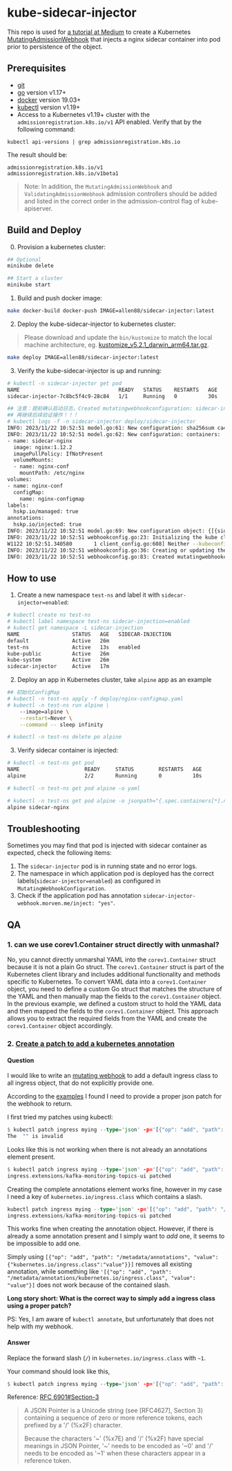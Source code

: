 # kube-sidecar-injector

This repo is used for [a tutorial at Medium](https://medium.com/ibm-cloud/diving-into-kubernetes-mutatingadmissionwebhook-6ef3c5695f74) to create a Kubernetes [MutatingAdmissionWebhook](https://kubernetes.io/docs/admin/admission-controllers/#mutatingadmissionwebhook-beta-in-19) that injects a nginx sidecar container into pod prior to persistence of the object.

## Prerequisites

- [git](https://git-scm.com/downloads)
- [go](https://golang.org/dl/) version v1.17+
- [docker](https://docs.docker.com/install/) version 19.03+
- [kubectl](https://kubernetes.io/docs/tasks/tools/install-kubectl/) version v1.19+
- Access to a Kubernetes v1.19+ cluster with the `admissionregistration.k8s.io/v1` API enabled. Verify that by the following command:

```
kubectl api-versions | grep admissionregistration.k8s.io
```
The result should be:
```
admissionregistration.k8s.io/v1
admissionregistration.k8s.io/v1beta1
```

> Note: In addition, the `MutatingAdmissionWebhook` and `ValidatingAdmissionWebhook` admission controllers should be added and listed in the correct order in the admission-control flag of kube-apiserver.

## Build and Deploy

0. Provision a kubernetes cluster:

```bash
## Optional
minikube delete

## Start a cluster
minikube start
```

1. Build and push docker image:

```bash
make docker-build docker-push IMAGE=allen88/sidecar-injector:latest
```

2. Deploy the kube-sidecar-injector to kubernetes cluster:

> Please download and update the `bin/kustomize` to match the local machine architecture, eg. [kustomize_v5.2.1_darwin_arm64.tar.gz](https://github.com/kubernetes-sigs/kustomize/releases).

```bash
make deploy IMAGE=allen88/sidecar-injector:latest
```

3. Verify the kube-sidecar-injector is up and running:

```bash
# kubectl -n sidecar-injector get pod
NAME                                READY   STATUS    RESTARTS   AGE
sidecar-injector-7c8bc5f4c9-28c84   1/1     Running   0          30s

## 注意：提前确认启动日志，Created mutatingwebhookconfiguration: sidecar-injector-webhook
## 再继续后续验证操作！！！
# kubectl logs -f -n sidecar-injector deploy/sidecar-injector
INFO: 2023/11/22 10:52:51 model.go:61: New configuration: sha256sum ca4af226fae106a89db656d6598ed51262ecfbe6325645d09649a2c2b68e0b5c
INFO: 2023/11/22 10:52:51 model.go:62: New configuration: containers:
- name: sidecar-nginx
  image: nginx:1.12.2
  imagePullPolicy: IfNotPresent
  volumeMounts:
  - name: nginx-conf
    mountPath: /etc/nginx
volumes:
- name: nginx-conf
  configMap:
    name: nginx-configmap
labels:
  hskp.io/managed: true
annotations:
  hskp.io/injected: true
INFO: 2023/11/22 10:52:51 model.go:69: New configuration object: {[{sidecar-nginx nginx:1.12.2 IfNotPresent [{nginx-conf /etc/nginx}]}] [{nginx-conf {nginx-configmap}}] map[hskp.io/managed:true] map[hskp.io/injected:true]}
INFO: 2023/11/22 10:52:51 webhookconfig.go:23: Initializing the kube client...
W1122 10:52:51.340580       1 client_config.go:608] Neither --kubeconfig nor --master was specified.  Using the inClusterConfig.  This might not work.
INFO: 2023/11/22 10:52:51 webhookconfig.go:36: Creating or updating the mutatingwebhookconfiguration: sidecar-injector-webhook
INFO: 2023/11/22 10:52:51 webhookconfig.go:83: Created mutatingwebhookconfiguration: sidecar-injector-webhook
```

## How to use

1. Create a new namespace `test-ns` and label it with `sidecar-injector=enabled`:

```bash
# kubectl create ns test-ns
# kubectl label namespace test-ns sidecar-injection=enabled
# kubectl get namespace -L sidecar-injection
NAME                 STATUS   AGE   SIDECAR-INJECTION
default              Active   26m
test-ns              Active   13s   enabled
kube-public          Active   26m
kube-system          Active   26m
sidecar-injector     Active   17m
```

2. Deploy an app in Kubernetes cluster, take `alpine` app as an example

```bash
## 初始化ConfigMap
# kubectl -n test-ns apply -f deploy/nginx-configmap.yaml
# kubectl -n test-ns run alpine \
    --image=alpine \
    --restart=Never \
    --command -- sleep infinity

# kubectl -n test-ns delete po alpine
```

3. Verify sidecar container is injected:

```bash
# kubectl -n test-ns get pod
NAME                     READY     STATUS        RESTARTS   AGE
alpine                   2/2       Running       0          10s

# kubectl -n test-ns get pod alpine -o yaml

# kubectl -n test-ns get pod alpine -o jsonpath="{.spec.containers[*].name}"
alpine sidecar-nginx
```

## Troubleshooting

Sometimes you may find that pod is injected with sidecar container as expected, check the following items:

1. The `sidecar-injector` pod is in running state and no error logs.
2. The namespace in which application pod is deployed has the correct labels(`sidecar-injector=enabled`) as configured in `MutatingWebhookConfiguration`.
3. Check if the application pod has annotation `sidecar-injector-webhook.morven.me/inject: "yes"`.

## QA

### 1. can we use corev1.Container struct directly with unmashal?

No, you cannot directly unmarshal YAML into the  `corev1.Container`  struct because it is not a plain Go struct. The  `corev1.Container`  struct is part of the Kubernetes client library and includes additional functionality and methods specific to Kubernetes.   To convert YAML data into a  `corev1.Container`  object, you need to define a custom Go struct that matches the structure of the YAML and then manually map the fields to the  `corev1.Container`  object.   In the previous example, we defined a custom struct to hold the YAML data and then mapped the fields to the  `corev1.Container`  object. This approach allows you to extract the required fields from the YAML and create the  `corev1.Container`  object accordingly.

### 2. [Create a patch to add a kubernetes annotation](https://stackoverflow.com/questions/55573724/create-a-patch-to-add-a-kubernetes-annotation)

#### Question

I would like to write an [mutating webhook](https://kubernetes.io/docs/reference/access-authn-authz/admission-controllers/#mutatingadmissionwebhook) to add a default ingress class to all ingress object, that do not explicitly provide one.

According to the [examples](https://github.com/kubernetes/kubernetes/blob/master/test/images/webhook/addlabel.go#L29) I found I need to provide a proper json patch for the webhook to return.

I first tried my patches using kubectl:

```rust
$ kubectl patch ingress mying --type='json' -p='[{"op": "add", "path": "/metadata/annotations/key", "value":"value"}]'
The  "" is invalid
```

Looks like this is not working when there is not already an annotations element present.

```rust
$ kubectl patch ingress mying --type='json' -p='[{"op": "add", "path": "/metadata/annotations", "value":{"key":"value"}}]'
ingress.extensions/kafka-monitoring-topics-ui patched
```

Creating the complete annotations element works fine, however in my case I need a key of `kubernetes.io/ingress.class` which contains a slash.

```rust
kubectl patch ingress mying --type='json' -p='[{"op": "add", "path": "/metadata/annotations", "value":{"kubernetes.io/ingress.class":"value"}}]'
ingress.extensions/kafka-monitoring-topics-ui patched
```

This works fine when creating the annotation object. However, if there is already a some annotation present and I simply want to *add* one, it seems to be impossible to add one.

Simply using `[{"op": "add", "path": "/metadata/annotations", "value":{"kubernetes.io/ingress.class":"value"}}]` removes all existing annotation, while something like `'[{"op": "add", "path": "/metadata/annotations/kubernetes.io/ingress.class", "value": "value"}]` does not work because of the contained slash.

**Long story short: What is the correct way to simply add a ingress class using a proper patch?**

PS: Yes, I am aware of `kubectl annotate`, but unfortunately that does not help with my webhook.

#### Answer

Replace the forward slash (`/`) in `kubernetes.io/ingress.class` with `~1`.

Your command should look like this,

```rust
$ kubectl patch ingress mying --type='json' -p='[{"op": "add", "path": "/metadata/annotations/kubernetes.io~1ingress.class", "value":"nginx"}]'
```

Reference: [RFC 6901#Section-3](https://www.rfc-editor.org/rfc/rfc6901#section-3)

> A JSON Pointer is a Unicode string (see [RFC4627], Section 3) containing a sequence of zero or more reference tokens, each prefixed by a '/' (%x2F) character.
>
> Because the characters '~' (%x7E) and '/' (%x2F) have special meanings in JSON Pointer, '~' needs to be encoded as '~0' and '/' needs to be encoded as '~1' when these characters appear in a reference token.
